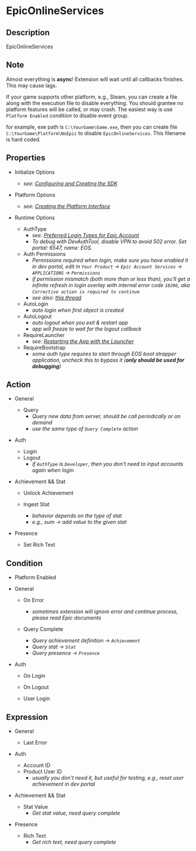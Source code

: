 # EpicOnlineServices

## Description

EpicOnlineServices

## Note

Almost everything is **async**!
Extension will wait until all callbacks finishes. This may cause lags.

If your game supports other platform, e.g., Steam, you can create a file along with the execution file to disable everything. You should grantee no platform features will be called, or may crash. The easiest way is use `Platform Enabled` condition to disable event group.

for example, exe path is `C:\YourGame\Game.exe`, then you can create file `C:\YourGame\Platform\NoEpic` to disable `EpicOnlineServices`. This filename is hard coded.

## Properties

- Initialize Options
  - *see: [Configuring and Creating the SDK](https://dev.epicgames.com/docs/en-US/game-services/eos-platform-interface#configuring-and-creating-the-sdk)*

- Platform Options
  - *see: [Creating the Platform Interface](https://dev.epicgames.com/docs/en-US/game-services/eos-platform-interface#creating-the-platform-interface)*

- Runtime Options
  - AuthType
    - *see: [Preferred Login Types for Epic Account](https://dev.epicgames.com/docs/en-US/epic-account-services/auth/auth-interface#preferred-login-types-for-epic-account)*
    - *To debug with DevAuthTool, disable VPN to avoid 502 error. Set portal: 6547, name: EOS.*
  - Auth Permissions
    - *Permissions required when login, make sure you have enabled it in dev portal, edit in `Your Product` -> `Epic Account Services` -> `APPLICATIONS` -> `Permissions`*
    - *if permission mismatch (both more than or less than), you'll get a infinite refresh in login overlay with internal error code `18206`, aka `Corrective action is required to continue`*
    - *see also: [this thread](https://eoshelp.epicgames.com/s/question/0D54z00009EYZ8bCAH/in-unreal-engine-5-eosauthlogin-never-recieve-completed-callback?language=en_US)*
  - AutoLogin
    - *auto login when first object is created*
  - AutoLogout
    - *auto logout when you exit & restart app*
    - *app will freeze to wait for the logout callback*
  - RequireLauncher
    - *see: [Restarting the App with the Launcher](https://dev.epicgames.com/docs/en-US/game-services/eos-platform-interface#restarting-the-app-with-the-launcher)*
  - RequireBootstrap
    - *some auth type requires to start through EOS boot strapper application, uncheck this to bypass it (**only should be used for debugging**)*

## Action

- General
  - Query
    - *Query new data from server, should be call periodically or on demand*
    - *use the same type of `Query Complete` action*

- Auth
  - Login
  - Logout
    - *if `AuthType` is `Developer`, then you don't need to input accounts again when login*

- Achievement && Stat
  - Unlock Achievement

  - Ingest Stat
    - *behavior depends on the type of stat*
    - *e.g., sum -> add value to the given stat*

- Presence
  - Set Rich Text

## Condition

- Platform Enabled

- General
  - On Error
    - *sometimes extension will ignore error and continue process, please read Epic documents*

  - Query Complete
    - *Query achievement definition -> `Achievement`*
    - *Query stat -> `Stat`*
    - *Query presence -> `Presence`*

- Auth
  - On Login
  - On Logout

  - User Login

## Expression

- General
  - Last Error

- Auth
  - Account ID
  - Product User ID
    - *usually you don't need it, but useful for testing, e.g., reset user achievement in dev portal*

- Achievement && Stat
  - Stat Value
    - *Get stat value, need query complete*

- Presence
  - Rich Text
    - *Get rich text, need query complete*
